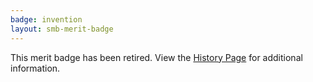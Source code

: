 ```yaml
---
badge: invention
layout: smb-merit-badge
---
```


This merit badge has been retired. View the [History Page](history/) for additional information.
